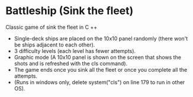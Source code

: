 # Battleship (Sink the fleet)
Classic game of sink the fleet in C ++

- Single-deck ships are placed on the 10x10 panel randomly (there won't be ships adjacent to each other).
- 3 difficulty levels (each level has fewer attempts).
- Graphic mode (A 10x10 panel is shown on the screen that shows the shots and is refreshed with the cls command).
- The game ends once you sink all the fleet or once you complete all the attempts.
- (Runs in windows only, delete system("cls") on line 179 to run in other OS).
